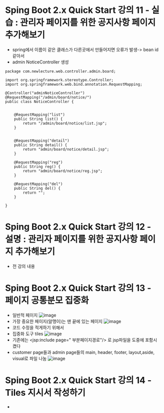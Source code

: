 # Sping Boot 2.x Quick Start 강의 11 - 실습 : 관리자 페이지를 위한 공지사항 페이지 추가해보기
* spring에서 이름이 같은 클래스가 다른곳에서 만들어지면 오류가 발생-> bean id같아서
* admin NoticeController 생성
```
package com.newlecture.web.controller.admin.board;

import org.springframework.stereotype.Controller;
import org.springframework.web.bind.annotation.RequestMapping;

@Controller("adminNoticeController")
@RequestMapping("/admin/board/notice/")
public class NoticeController {
	
	
	@RequestMapping("list")
	public String list() {
		return "/admin/board/notice/list.jsp";
	}
	
	
	@RequestMapping("detail")
	public String detail() {
		return "admin/board/notice/detail.jsp";
	}
	
	@RequestMapping("reg")
	public String reg() {
		return "admin/board/notice/reg.jsp";
	}
	
	@RequestMapping("del")
	public String del() {
		return "";
	}
	
}

```

# Sping Boot 2.x Quick Start 강의 12 - 설명 : 관리자 페이지를 위한 공지사항 페이지 추가해보기
* 전 강의 내용

# Sping Boot 2.x Quick Start 강의 13 - 페이지 공통분모 집중화
* 일반적 페이지 
![image](https://user-images.githubusercontent.com/40667871/225013024-140b05b0-d189-47b6-bde4-349656f4354b.png)
* 가장 중요한 페이지(알맹이)는 맨 끝에 있는 페이지
![image](https://user-images.githubusercontent.com/40667871/225023896-79c0d9c5-014f-4fd8-a074-c3b3e16094da.png)
* 코드 수정을 적게하기 위해서
* 집중화 도구 tiles
![image](https://user-images.githubusercontent.com/40667871/225024302-a60b5d4e-49fa-4f5b-b4c5-e96be79272b8.png)
* 기존에는 <jsp:include page=" 부분페이지경로"/> 로 jsp파일을 도중에 포함시켰다
* customer page들과 admin page들의 main, header, footer, layout,aside, visual로 파일 나눔
![image](https://user-images.githubusercontent.com/40667871/225028889-00f37d83-138b-488e-a9f6-13635a3a2c51.png)

# Sping Boot 2.x Quick Start 강의 14 - Tiles 지시서 작성하기
* 

